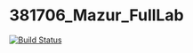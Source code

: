 # 381706_Mazur_FullLab

[![Build Status](https://travis-ci.org/3817061MazurDaniel/381706-1_Mazur_FullLab.svg?branch=master)](https://travis-ci.org/3817061MazurDaniel/381706-1_Mazur_FullLab)
